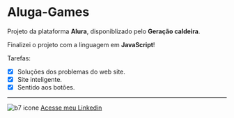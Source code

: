 # Aluga-Games
  
  Projeto da plataforma **Alura**, disponiblizado pelo **Geração caldeira**.   

  Finalizei o projeto com a linguagem em **JavaScript**!


  Tarefas:
  
  - [x] Soluções dos problemas do web site.
  - [x] Site inteligente.
  - [x] Sentido aos botões. 

***


![b7 icone](https://github.com/user-attachments/assets/14676f0b-feb2-467f-bb41-aec9f2830c72)
[Acesse meu Linkedin](https://www.linkedin.com/in/gabriel-guedes-391155264/)


